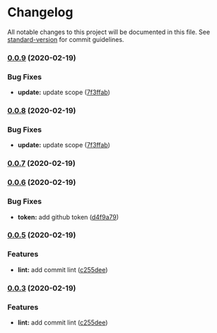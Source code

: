 # Changelog

All notable changes to this project will be documented in this file. See [standard-version](https://github.com/conventional-changelog/standard-version) for commit guidelines.

### [0.0.9](https://github.com/kimbugp/react_table/compare/v0.0.6...v0.0.9) (2020-02-19)


### Bug Fixes

* **update:** update scope ([7f3ffab](https://github.com/kimbugp/react_table/commit/7f3ffabb368dc075f5b52622c7cd2cf0f26ff937))

### [0.0.8](https://github.com/kimbugp/react_table/compare/v0.0.6...v0.0.8) (2020-02-19)


### Bug Fixes

* **update:** update scope ([7f3ffab](https://github.com/kimbugp/react_table/commit/7f3ffabb368dc075f5b52622c7cd2cf0f26ff937))

### [0.0.7](https://github.com/kimbugp/react_table/compare/v0.0.6...v0.0.7) (2020-02-19)

### [0.0.6](https://github.com/kimbugp/react_table/compare/v0.0.5...v0.0.6) (2020-02-19)


### Bug Fixes

* **token:** add github token ([d4f9a79](https://github.com/kimbugp/react_table/commit/d4f9a792125a45949fd2d27f761cb6676a6d6a5e))

### [0.0.5](https://github.com/kimbugp/react_table/compare/v0.0.4...v0.0.5) (2020-02-19)


### Features

* **lint:** add commit lint ([c255dee](https://github.com/kimbugp/react_table/commit/c255dee1bbfbb6172ce92b8368b8b4ee89ca8b1c))

### [0.0.3](https://github.com/kimbugp/react_table/compare/v0.0.4...v0.0.3) (2020-02-19)


### Features

* **lint:** add commit lint ([c255dee](https://github.com/kimbugp/react_table/commit/c255dee1bbfbb6172ce92b8368b8b4ee89ca8b1c))
